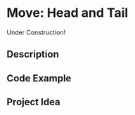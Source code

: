 # Move:   Head and Tail

<!-- Write here -->

Under Construction!

## Description

<!-- Write here -->

## Code Example

<!-- Write here -->

## Project Idea

<!-- Write here -->


